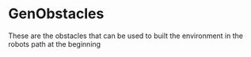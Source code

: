 # GenObstacles
These are the obstacles that can be used to built the environment in the robots path at the beginning
